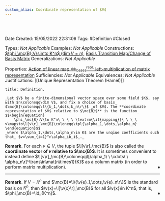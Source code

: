 ```yaml
---
custom_alias: Coordinate representation of $V$
---
```


<br />
<br />

Date Created: 15/05/2022 22:31:09
Tags: #Definition #Closed

Types: _Not Applicable_
Examples: _Not Applicable_
Constructions: [$\phi_\mc{B}:V\simto K^n$ ($\dim V=n$)](Linear%20isomorphism%20between%20finite-dim%20vector%20spaces%20and%20tuple%20spaces.md), [Basis Transition Map$\slash$Change of Basis Matrix](Basis%20Transition%20Map%20slash%20Change%20of%20Basis%20Matrix.md)
Generalizations: _Not Applicable_

Properties: [Action of linear map $\Leftrightarrow^\textrm{repr.}_\textrm{bases}$ left-multiplication of matrix representation](Action%20of%20linear%20map%20repr%20under%20basis%20left-multiplication%20of%20matrix%20representation.md)
Sufficiencies: _Not Applicable_
Equivalences: _Not Applicable_
Justifications: [[Unique Representation Theorem (Hamel)]]

``` ad-Definition
title: Definition.

_Let $V$ be a finite-dimensional vector space over some field $K$, say with $n\coloneqq\dim V$, and fix a choice of basis_ $\mc{B}\coloneqq\l\{b_1,\dots,b_n\r\}$ _of $V$. The **coordinate representation of $V$ relative to $\mc{B}$** is the function_
$$\begin{equation}
    \phi_\mc{B}:V\to K^n\ \ \ \ \textrm{\it{mapping}}\ \ \ \ v\mapsto\l[v\r]_\mc{B}\coloneqq\tpl{\alpha_1,\dots,\alpha_n}
\end{equation}$$
_where $\alpha_1,\dots,\alpha_n\in K$ are the unqiue coefficients such that_ $v=\sum_{i=1}^n\alpha_ib_i$_._

```

**Remark.** For each $v\in V$, the tuple $\l[v\r]_\mc{B}$ is also called the **coordinate vector of $v$ relative to $\mc{B}$**. It is sometimes convenient to instead define $\l[v\r]_\mc{B}\coloneqq\l[\alpha_1\ \ \cdots\ \ \alpha_n\r]^\trans\in\mat{n\times1}{K}$ as a column matrix (in order to perform matrix multiplication).<span style="float:right;">$\blacklozenge$</span>

---

**Remark.** If $V=K^n$ and $\mc{B}=\l\{\v{e}_1,\dots,\v{e}_n\r\}$ is the standard basis on $K^n$, then $\v{x}=\l[\v{x}\r]_\mc{B}$ for all $\v{x}\in K^n$; that is, $\phi_\mc{B}=\id_{K^n}$.<span style="float:right;">$\blacklozenge$</span>
